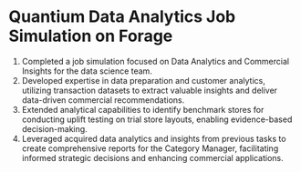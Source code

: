 # Quantium Data Analytics Job Simulation on Forage 

1. Completed a job simulation focused on Data Analytics and Commercial Insights for the data science team.
2. Developed expertise in data preparation and customer analytics, utilizing transaction datasets to extract valuable insights and deliver data-driven commercial recommendations.
3. Extended analytical capabilities to identify benchmark stores for conducting uplift testing on trial store layouts, enabling evidence-based decision-making.
4. Leveraged acquired data analytics and insights from previous tasks to create comprehensive reports for the Category Manager, facilitating informed strategic decisions and enhancing commercial applications.
